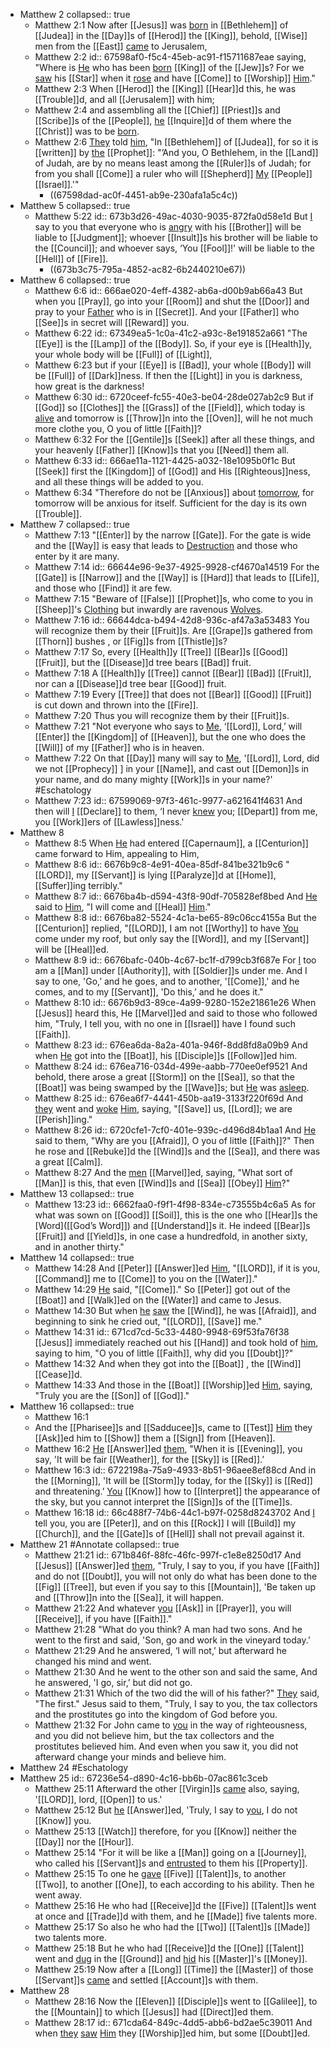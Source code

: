 - Matthew 2
  collapsed:: true
	- Matthew 2:1
	  Now after [[Jesus]] was [born]([[Birth]]) in [[Bethlehem]] of [[Judea]] in the [[Day]]s of [[Herod]] the [[King]], behold, [[Wise]] men from the [[East]] [came]([[Come]]) to Jerusalem,
	- Matthew 2:2
	  id:: 67598af0-f5c4-45eb-ac91-f15711687eae
	  saying, "Where is [He]([[Jesus]]) who has been [born]([[Birth]]) [[King]] of the [[Jew]]s? For we [saw]([[See]]) his [[Star]] when it [rose]([[Rise]]) and have [[Come]] to [[Worship]] [Him]([[Christ]])."
	- Matthew 2:3
	  When [[Herod]] the [[King]] [[Hear]]d this, he was [[Trouble]]d, and all [[Jerusalem]] with him;
	- Matthew 2:4
	  and assembling all the [[Chief]] [[Priest]]s and [[Scribe]]s of the [[People]], [he]([[Herod]]) [[Inquire]]d of them where the [[Christ]] was to be [born]([[Christ]]).
	- Matthew 2:6
	  [They]([[Priest]]) told [him]([[Herod]]), "In [[Bethlehem]] of [[Judea]], for so it is [[written]] by [the]([[Micah]]) [[Prophet]]:
	  "’And you, O Bethlehem, in the [[Land]] of Judah,
	  are by no means least among the [[Ruler]]s of Judah;
	  for from you shall [[Come]] a ruler
	  who will [[Shepherd]] [My]([[God]]) [[People]] [[Israel]].'"
		- ((67598dad-ac0f-4451-ab9e-230afa1a5c4c))
- Matthew 5
  collapsed:: true
	- Matthew 5:22
	  id:: 673b3d26-49ac-4030-9035-872fa0d58e1d
	  But [I]([[Jesus]]) say to you that everyone who is [angry]([[Anger]]) with his [[Brother]] will be liable to [[Judgment]]; whoever [[Insult]]s his brother will be liable to the [[Council]]; and whoever says, ‘You [[Fool]]!' will be liable to the [[Hell]] of [[Fire]].
		- ((673b3c75-795a-4852-ac82-6b2440210e67))
- Matthew 6
  collapsed:: true
	- Matthew 6:6
	  id:: 666ae020-4eff-4382-ab6a-d00b9ab66a43
	  But when you [[Pray]], go into your [[Room]] and shut the [[Door]] and pray to your [Father]([[God]]) who is in [[Secret]]. And your [[Father]] who [[See]]s in secret will [[Reward]] you.
	- Matthew 6:22
	  id:: 67349ea5-1c0a-41c2-a93c-8e191852a661
	  "The [[Eye]] is the [[Lamp]] of the [[Body]]. So, if your eye is [[Health]]y, your whole body will be [[Full]] of [[Light]],
	- Matthew 6:23
	  but if your [[Eye]] is [[Bad]], your whole [[Body]] will be [[Full]] of [[Dark]]ness. If then the [[Light]] in you is darkness, how great is the darkness!
	- Matthew 6:30
	  id:: 6720ceef-fc55-40e3-be04-28de027ab2c9
	  But if [[God]] so [[Clothes]] the [[Grass]] of the [[Field]], which today is [alive]([[Life]]) and tomorrow is [[Throw]]n into the [[Oven]], will he not much more clothe you, O you of little [[Faith]]?
	- Matthew 6:32
	  For the [[Gentile]]s [[Seek]] after all these things, and your heavenly [[Father]] [[Know]]s that you [[Need]] them all.
	- Matthew 6:33 
	  id:: 666ae11a-1121-4425-a032-18e1095b0f1c
	  But [[Seek]] first the [[Kingdom]] of [[God]] and His [[Righteous]]ness, and all these things will be added to you.
	- Matthew 6:34
	  "Therefore do not be [[Anxious]] about [tomorrow]([[Future]]), for tomorrow will be anxious for itself. Sufficient for the day is its own [[Trouble]].
- Matthew 7
  collapsed:: true
	- Matthew 7:13
	  "[[Enter]] by the narrow [[Gate]]. For the gate is wide and the [[Way]] is easy that leads to [Destruction]([[Destroy]]) and those who enter by it are many.
	- Matthew 7:14
	  id:: 66644e96-9e37-4925-9928-cf4670a14519
	  For the [[Gate]] is [[Narrow]] and the [[Way]] is [[Hard]] that leads to [[Life]], and those who [[Find]] it are few.
	- Matthew 7:15
	  "Beware of [[False]] [[Prophet]]s, who come to you in [[Sheep]]'s [Clothing]([[Clothes]]) but inwardly are ravenous [Wolves]([[Wolf]]).
	- Matthew 7:16
	  id:: 66644dca-b494-42d8-936c-af47a3a53483
	  You will recognize them by their [[Fruit]]s. Are [[Grape]]s gathered from [[Thorn]] bushes , or [[Fig]]s from [[Thistle]]s?
	- Matthew 7:17
	  So, every [[Health]]y [[Tree]] [[Bear]]s [[Good]] [[Fruit]], but the [[Disease]]d tree bears [[Bad]] fruit.
	- Matthew 7:18
	  A [[Health]]y [[Tree]] cannot [[Bear]] [[Bad]] [[Fruit]], nor can a [[Disease]]d tree bear [[Good]] fruit.
	- Matthew 7:19
	  Every [[Tree]] that does not [[Bear]] [[Good]] [[Fruit]] is cut down and thrown into the [[Fire]].
	- Matthew 7:20
	  Thus you will recognize them by their [[Fruit]]s.
	- Matthew 7:21
	  "Not everyone who says to [Me]([[Jesus]]), ‘[[Lord]], Lord,’ will [[Enter]] the [[Kingdom]] of [[Heaven]], but the one who does the [[Will]] of my [[Father]] who is in heaven.
	- Matthew 7:22
	  On that [[Day]] many will say to [Me]([[Jesus]]), '[[Lord]], Lord, did we not [[Prophecy]] ] in your [[Name]], and cast out [[Demon]]s in your name, and do many mighty [[Work]]s in your name?' #Eschatology
	- Matthew 7:23
	  id:: 67599069-97f3-461c-9977-a621641f4631
	  And then will [I]([[Jesus]]) [[Declare]] to them, ‘I never [knew]([[Know]]) you; [[Depart]] from me, you [[Work]]ers of [[Lawless]]ness.'
- Matthew 8
	- Matthew 8:5
	  When [He]([[Jesus]]) had entered [[Capernaum]], a [[Centurion]] came forward to Him, appealing to Him,
	- Matthew 8:6
	  id:: 6676b9c8-4e91-40ea-85df-841be321b9c6
	  "[[LORD]], my [[Servant]] is lying [[Paralyze]]d at [[Home]], [[Suffer]]ing terribly."
	- Matthew 8:7
	  id:: 6676ba4b-d594-43f8-90df-705828ef8bed
	  And [He]([[Jesus]]) said to [Him]([[Centurion]]), "I will come and [[Heal]] [Him]([[Servant]])."
	- Matthew 8:8
	  id:: 6676ba82-5524-4c1a-be65-89c06cc4155a
	  But the [[Centurion]] replied, "[[LORD]], I am not [[Worthy]] to have [You]([[Jesus]]) come under my roof, but only say the [[Word]], and my [[Servant]] will be [[Heal]]ed.
	- Matthew 8:9
	  id:: 6676bafc-040b-4c67-bc1f-d799cb3f687e
	  For [I]([[Centurion]]) too am a [[Man]] under [[Authority]], with [[Soldier]]s under me. And I say to one, 'Go,’ and he goes, and to another, '[[Come]],' and he comes, and to my [[Servant]], 'Do this,’ and he does it."
	- Matthew 8:10
	  id:: 6676b9d3-89ce-4a99-9280-152e21861e26
	  When [[Jesus]] heard this, He [[Marvel]]ed and said to those who followed him, "Truly, I tell you, with no one in [[Israel]] have I found such [[Faith]].
	- Matthew 8:23
	  id:: 676ea6da-8a2a-401a-946f-8dd8fd8a09b9
	  And when [He]([[Jesus]]) got into the [[Boat]], his [[Disciple]]s [[Follow]]ed him.
	- Matthew 8:24
	  id:: 676ea716-034d-499e-aabb-770ee0ef9521
	  And behold, there arose a great [[Storm]] on the [[Sea]], so that the [[Boat]] was being swamped by the [[Wave]]s; but [He]([[Jesus]]) was [asleep]([[Sleep]]).
	- Matthew 8:25
	  id:: 676ea6f7-4441-450b-aa19-3133f220f69d
	  And [they]([[Disciple]]) went and [woke]([[Awake]]) [Him]([[Jesus]]), saying, "[[Save]] us, [[Lord]]; we are [[Perish]]ing."
	- Matthew 8:26
	  id:: 6720cfe1-7cf0-401e-939c-d496d84b1aa1
	  And [He]([[Jesus]]) said to them, "Why are you [[Afraid]], O you of little [[Faith]]?" Then he rose and [[Rebuke]]d the [[Wind]]s and the [[Sea]], and there was a great [[Calm]].
	- Matthew 8:27
	  And the [men]([[Disciple]]) [[Marvel]]ed, saying, "What sort of [[Man]] is this, that even [[Wind]]s and [[Sea]] [[Obey]] [Him]([[Jesus]])?"
- Matthew 13
  collapsed:: true
	- Matthew 13:23
	  id:: 6662faa0-f9f1-4f98-834e-c73555b4c6a5
	  As for what was sown on [[Good]] [[Soil]], this is the one who [[Hear]]s the [Word]([[God’s Word]]) and [[Understand]]s it. He indeed [[Bear]]s [[Fruit]] and [[Yield]]s, in one case a hundredfold, in another sixty, and in another thirty."
- Matthew 14
  collapsed:: true
	- Matthew 14:28
	  And [[Peter]] [[Answer]]ed [Him]([[Jesus]]), "[[LORD]], if it is you, [[Command]] me to [[Come]] to you on the [[Water]]."
	- Matthew 14:29
	  [He]([[Jesus]]) said, "[[Come]]." So [[Peter]] got out of the [[Boat]] and [[Walk]]ed on the [[Water]] and came to Jesus.
	- Matthew 14:30
	  But when [he]([[Peter]]) [saw]([[See]]) the [[Wind]], he was [[Afraid]], and beginning to sink he cried out, "[[LORD]], [[Save]] me."
	- Matthew 14:31
	  id:: 671cd7cd-5c33-4480-9948-69f53fa76f38
	  [[Jesus]] immediately reached out his [[Hand]] and took hold of [him]([[Peter]]), saying to him, "O you of little [[Faith]], why did you [[Doubt]]?"
	- Matthew 14:32
	  And when they got into the [[Boat]] , the [[Wind]] [[Cease]]d.
	- Matthew 14:33
	  And those in the [[Boat]] [[Worship]]ed [Him]([[Jesus]]), saying, "Truly you are the [[Son]] of [[God]]."
- Matthew 16
  collapsed:: true
	- Matthew 16:1
	- And the [[Pharisee]]s and [[Sadducee]]s, came to [[Test]] [Him]([[Jesus]]) they [[Ask]]ed him to [[Show]] them a [[Sign]] from [[Heaven]].
	- Matthew 16:2
	  [He]([[Jesus]]) [[Answer]]ed [them]([[Pharisee]]), "When it is [[Evening]], you say, 'It will be fair [[Weather]], for the [[Sky]] is [[Red]].’
	- Matthew 16:3
	  id:: 6722198a-75a9-4933-8b51-96aee8ef88cd
	  And in the [[Morning]], 'It will be [[Storm]]y today, for the [[Sky]] is [[Red]] and threatening.’ [You]([[Pharisee]]) [[Know]] how to [[Interpret]] the appearance of the sky, but you cannot interpret the [[Sign]]s of the [[Time]]s.
	- Matthew 16:18
	  id:: 66c488f7-74b6-44c1-b97f-0258d8243702
	  And [I]([[Jesus]]) tell you, you are [[Peter]], and on this [[Rock]] I will [[Build]] my [[Church]], and the [[Gate]]s of [[Hell]] shall not prevail against it.
- Matthew 21 #Annotate
  collapsed:: true
	- Matthew 21:21
	  id:: 671b846f-88fc-46fc-997f-c1e8e8250d17
	  And [[Jesus]] [[Answer]]ed [them]([[Disciple]]), "Truly, I say to you, if you have [[Faith]] and do not [[Doubt]], you will not only do what has been done to the [[Fig]] [[Tree]], but even if you say to this [[Mountain]], 'Be taken up and [[Throw]]n into the [[Sea]], it will happen.
	- Matthew 21:22
	  And whatever [you]([[Disciple]]) [[Ask]] in [[Prayer]], you will [[Receive]], if you have [[Faith]]."
	- Matthew 21:28
	  "What do you think? A man had two sons. And he went to the first and said, 'Son, go and work in the vineyard today.’
	- Matthew 21:29
	  And he answered, ‘I will not,’ but afterward he changed his mind and went.
	- Matthew 21:30
	  And he went to the other son and said the same, And he answered, 'I go, sir,’ but did not go.
	- Matthew 21:31
	  Which of the two did the will of his father?" [They]([[Pharisee]]) said, "The first." Jesus said to them, "Truly, I say to you, the tax collectors and the prostitutes go into the kingdom of God before you.
	- Matthew 21:32
	  For John came to [you]([[Pharisee]]) in the way of righteousness, and you did not believe him, but the tax collectors and the prostitutes believed him. And even when you saw it, you did not afterward change your minds and believe him.
- Matthew 24 #Eschatology
- Matthew 25
  id:: 67236e54-d890-4c16-bb6b-07ac861c3ceb
	- Matthew 25:11
	  Afterward the other [[Virgin]]s [came]([[Come]]) also, saying, '[[LORD]], lord, [[Open]] to us.'
	- Matthew 25:12
	  But [he]([[Bridegroom]]) [[Answer]]ed, 'Truly, I say to [you]([[Virgin]]), I do not [[Know]] you.
	- Matthew 25:13
	  [[Watch]] therefore, for you [[Know]] neither the [[Day]] nor the [[Hour]].
	- Matthew 25:14
	  "For it will be like a [[Man]] going on a [[Journey]], who called his [[Servant]]s and [entrusted]([[Trust]]) to them his [[Property]].
	- Matthew 25:15
	  To one he [gave]([[Gift]]) [[Five]] [[Talent]]s, to another [[Two]], to another [[One]], to each according to his ability. Then he went away.
	- Matthew 25:16
	  He who had [[Receive]]d the [[Five]] [[Talent]]s went at once and [[Trade]]d with them, and he [[Made]] five talents more.
	- Matthew 25:17
	  So also he who had the [[Two]] [[Talent]]s [[Made]] two talents more.
	- Matthew 25:18
	  But he who had [[Receive]]d the [[One]] [[Talent]] went and [dug]([[Dig]]) in the [[Ground]] and [hid]([[Hide]]) his [[Master]]'s [[Money]].
	- Matthew 25:19
	  Now after a [[Long]] [[Time]] the [[Master]] of those [[Servant]]s [came]([[Come]]) and settled [[Account]]s with them.
- Matthew 28
	- Matthew 28:16
	  Now the [[Eleven]] [[Disciple]]s went to [[Galilee]], to the [[Mountain]] to which [[Jesus]] had [[Direct]]ed them.
	- Matthew 28:17
	  id:: 671cda64-849c-4dd5-abb6-bd2ae5c39011
	  And when [they]([[Disciple]]) [saw]([[See]]) [Him]([[Jesus]]) they [[Worship]]ed him, but some [[Doubt]]ed.